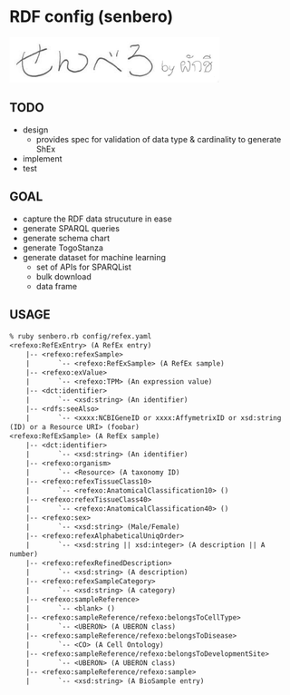 # RDF config (senbero)

![](assets/senbero-logo.png)

## TODO

* design
  * provides spec for validation of data type & cardinality to generate ShEx
* implement
* test

## GOAL

* capture the RDF data strucuture in ease
* generate SPARQL queries
* generate schema chart
* generate TogoStanza
* generate dataset for machine learning
  * set of APIs for SPARQList
  * bulk download
  * data frame

## USAGE

```
% ruby senbero.rb config/refex.yaml                                          
<refexo:RefExEntry> (A RefEx entry)
    |-- <refexo:refexSample>
    |       `-- <refexo:RefExSample> (A RefEx sample)
    |-- <refexo:exValue>
    |       `-- <refexo:TPM> (An expression value)
    |-- <dct:identifier>
    |       `-- <xsd:string> (An identifier)
    |-- <rdfs:seeAlso>
    |       `-- <xxxx:NCBIGeneID or xxxx:AffymetrixID or xsd:string (ID) or a Resource URI> (foobar)
<refexo:RefExSample> (A RefEx sample)
    |-- <dct:identifier>
    |       `-- <xsd:string> (An identifier)
    |-- <refexo:organism>
    |       `-- <Resource> (A taxonomy ID)
    |-- <refexo:refexTissueClass10>
    |       `-- <refexo:AnatomicalClassification10> ()
    |-- <refexo:refexTissueClass40>
    |       `-- <refexo:AnatomicalClassification40> ()
    |-- <refexo:sex>
    |       `-- <xsd:string> (Male/Female)
    |-- <refexo:refexAlphabeticalUniqOrder>
    |       `-- <xsd:string || xsd:integer> (A description || A number)
    |-- <refexo:refexRefinedDescription>
    |       `-- <xsd:string> (A description)
    |-- <refexo:refexSampleCategory>
    |       `-- <xsd:string> (A category)
    |-- <refexo:sampleReference>
    |       `-- <blank> ()
    |-- <refexo:sampleReference/refexo:belongsToCellType>
    |       `-- <UBERON> (A UBERON class)
    |-- <refexo:sampleReference/refexo:belongsToDisease>
    |       `-- <CO> (A Cell Ontology)
    |-- <refexo:sampleReference/refexo:belongsToDevelopmentSite>
    |       `-- <UBERON> (A UBERON class)
    |-- <refexo:sampleReference/refexo:sample>
    |       `-- <xsd:string> (A BioSample entry)
```
